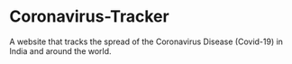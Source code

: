 # Coronavirus-Tracker
A website that tracks the spread of the Coronavirus Disease (Covid-19) in India and around the world.
